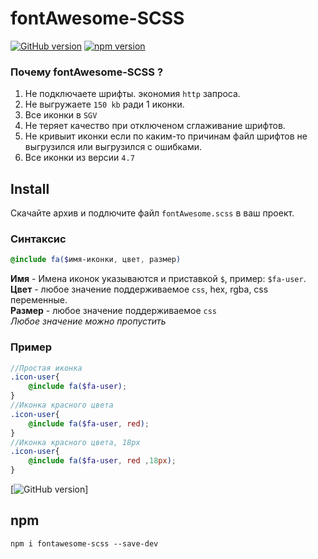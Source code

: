 # fontAwesome-SCSS
[![GitHub version](https://badge.fury.io/gh/reskwer%2FfontAwesome-SCSS.svg)](https://badge.fury.io/gh/reskwer%2FfontAwesome-SCSS) [![npm version](https://badge.fury.io/js/fontawesome-scss.svg)](https://badge.fury.io/js/fontawesome-scss)

### Почему fontAwesome-SCSS ?
1. Не подключаете шрифты. экономия `http` запроса.
2. Не выгружаете `150 kb` ради 1 иконки.
3. Все иконки в `SGV`
4. Не теряет качество при отключеном сглаживание шрифтов.
5. Не кривыит иконки если по каким-то причинам файл шрифтов не выгрузился или выгрузился с ошибками.
6. Все иконки из версии `4.7`

## Install
Скачайте архив и подлючите файл `fontAwesome.scss` в ваш проект.    

### Синтаксис
```scss 
@include fa($имя-иконки, цвет, размер)
```
**Имя** - Имена иконок указываются и приставкой `$`, пример: `$fa-user`.    
**Цвет** - любое значение поддерживаемое `css`, hex, rgba, css переменные.   
**Размер** - любое значение поддерживаемое `css`    
*Любое значение можно пропустить*
### Пример
```scss
//Простая иконка
.icon-user{
    @include fa($fa-user);
}
//Иконка красного цвета
.icon-user{
    @include fa($fa-user, red);
}
//Иконка красного цвета, 18px
.icon-user{
    @include fa($fa-user, red ,18px);
}
```
[![GitHub version](https://github.com/reskwer/fontAwesome-SCSS/blob/master/intro.gif?raw=true)]
## npm 

`npm i fontawesome-scss --save-dev`